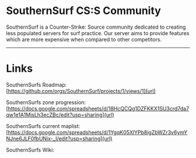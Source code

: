 # SouthernSurf CS:S Community

SouthernSurf is a Counter-Strike: Source community dedicated to creating less populated servers for surf practice. Our server aims to provide features which are more expensive when compared to other competitors.

---

# Links

SouthernSurfs Roadmap:
[https://github.com/orgs/SouthernSurf/projects/1/views/1](url)

SouthernSurfs zone progression: 
[https://docs.google.com/spreadsheets/d/18HcQCQg1DZFKKX1SU3crd7da7qw1e1A1MjsLh3ecZBc/edit?usp=sharing](url)

SouthernSurfs current maplist:
[https://docs.google.com/spreadsheets/d/1YgqK05XlYPb8igZbWZr3v6ymYNJne6JLF0fbUNix-_I/edit?usp=sharing](url)

SouthernSurfs Wiki: 
